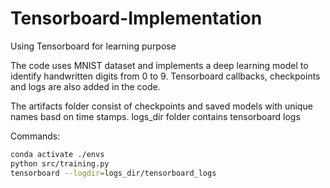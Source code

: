 # Tensorboard-Implementation
Using Tensorboard for learning purpose

The code uses MNIST dataset and implements a deep learning model to identify handwritten digits from 0 to 9.
Tensorboard callbacks, checkpoints and logs are also added in the code.

The artifacts folder consist of checkpoints and saved models with unique names basd on time stamps.
logs_dir folder contains tensorboard logs



Commands:

```Bash
conda activate ./envs
python src/training.py
tensorboard --logdir=logs_dir/tensorboard_logs
```
